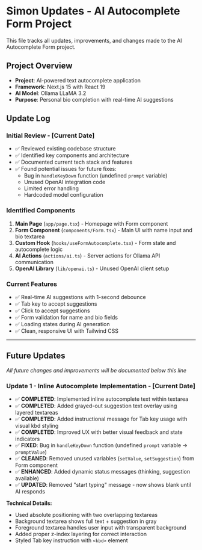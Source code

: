 # Simon Updates - AI Autocomplete Form Project

This file tracks all updates, improvements, and changes made to the AI Autocomplete Form project.

## Project Overview

- **Project**: AI-powered text autocomplete application
- **Framework**: Next.js 15 with React 19
- **AI Model**: Ollama LLaMA 3.2
- **Purpose**: Personal bio completion with real-time AI suggestions

## Update Log

### Initial Review - [Current Date]

- ✅ Reviewed existing codebase structure
- ✅ Identified key components and architecture
- ✅ Documented current tech stack and features
- ✅ Found potential issues for future fixes:
  - Bug in `handleKeyDown` function (undefined `prompt` variable)
  - Unused OpenAI integration code
  - Limited error handling
  - Hardcoded model configuration

### Identified Components

1. **Main Page** (`app/page.tsx`) - Homepage with Form component
2. **Form Component** (`components/Form.tsx`) - Main UI with name input and bio textarea
3. **Custom Hook** (`hooks/useFormAutocomplete.tsx`) - Form state and autocomplete logic
4. **AI Actions** (`actions/ai.ts`) - Server actions for Ollama API communication
5. **OpenAI Library** (`lib/openai.ts`) - Unused OpenAI client setup

### Current Features

- ✅ Real-time AI suggestions with 1-second debounce
- ✅ Tab key to accept suggestions
- ✅ Click to accept suggestions
- ✅ Form validation for name and bio fields
- ✅ Loading states during AI generation
- ✅ Clean, responsive UI with Tailwind CSS

---

## Future Updates

_All future changes and improvements will be documented below this line_

### Update 1 - Inline Autocomplete Implementation - [Current Date]

- ✅ **COMPLETED**: Implemented inline autocomplete text within textarea
- ✅ **COMPLETED**: Added grayed-out suggestion text overlay using layered textareas
- ✅ **COMPLETED**: Added instructional message for Tab key usage with visual kbd styling
- ✅ **COMPLETED**: Improved UX with better visual feedback and state indicators
- ✅ **FIXED**: Bug in `handleKeyDown` function (undefined `prompt` variable → `promptValue`)
- ✅ **CLEANED**: Removed unused variables (`setValue`, `setSuggestion`) from Form component
- ✅ **ENHANCED**: Added dynamic status messages (thinking, suggestion available)
- ✅ **UPDATED**: Removed "start typing" message - now shows blank until AI responds

**Technical Details:**

- Used absolute positioning with two overlapping textareas
- Background textarea shows full text + suggestion in gray
- Foreground textarea handles user input with transparent background
- Added proper z-index layering for correct interaction
- Styled Tab key instruction with `<kbd>` element

